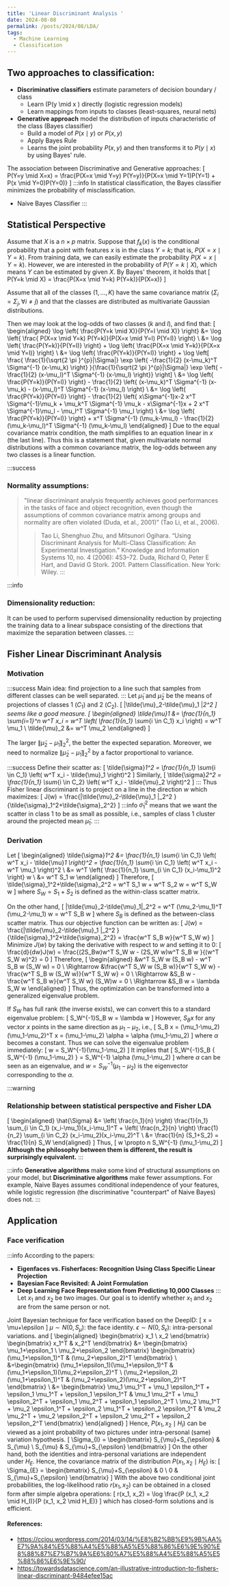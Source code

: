 ```yaml
---
title: 'Linear Discriminant Analysis '
date: 2024-08-08
permalink: /posts/2024/08/LDA/
tags:
  - Machine Learning
  - Classification
---
```


## Two approaches to classification:
- **Discriminative classifiers** estimate parameters of decision boundary / class
    - Learn \(P(y \mid x \) directly (logistic regression models)
    - Learn mappings from inputs to classes (least-squares, neural nets)
- **Generative approach** model the distribution of inputs characteristic of the class (Bayes classifier)
    - Build a model of $P(x \mid y)$ or $P(x,y)$
    - Apply Bayes Rule
    - Learns the joint probability $P(x,y)$ and then transforms it to $P(y \mid x)$ by using Bayes' rule.

The association between Discriminative and Generative approaches:
\[
P(Y=y \mid X=x) = \frac{P(X=x \mid Y=y) P(Y=y)}{P(X=x \mid Y=1)P(Y=1) + P(x \mid Y=0)P(Y=0)}
\]
:::info
In statistical classification, the Bayes classifier minimizes the probability of misclassification.
- Naive Bayes Classifier
:::

## Statistical Perspective 
Assume that $X$ is a $n \times p$ matrix. Suppose that $f_k(x)$ is the conditional probability that a point with features $x$ is in the class $Y=k$; that is, $P(X=x \mid Y=k)$. From training data, we can easily estimate the probability $P(X=x \mid Y=k)$. However, we are interested in the probability of $P(Y=k \mid X)$, which means $Y$ can be estimated by given $X$. By Bayes' theorem, it holds that
\[
P(Y=k \mid X) = \frac{P(X=x \mid Y=k) P(Y=k)}{P(X=x)}
\]

Assume that all of the classes ($1,\dots,K$) have the same covariance matrix ($\Sigma_i=\Sigma_j, \forall i \neq j$) and that the classes are distributed as multivariate Gaussian distributions.

Then we may look at the log-odds of two classes ($k$ and $l$), and find that:
\[
\begin{aligned}
\log \left\{ \frac{P(Y=k \mid X)}{P(Y=l \mid X)} \right\} &= \log \left\{ \frac{ P(X=x \mid Y=k) P(Y=k)}{P(X=x \mid Y=l) P(Y=l)} \right\} \\
&= \log \left\{ \frac{P(Y=k)}{P(Y=l)} \right\} + \log \left\{ \frac{P(X=x \mid Y=k)}{P(X=x \mid Y=l)} \right\} \\
&= \log \left\{ \frac{P(Y=k)}{P(Y=l)} \right\} + \log \left[ \frac{ \frac{1}{\sqrt{2 \pi }^{p}|\Sigma|} \exp \left\{ -\frac{1}{2} (x-\mu_k)^T \Sigma^{-1} (x-\mu_k) \right\} }{\frac{1}{\sqrt{2 \pi }^{p}|\Sigma|} \exp \left\{ -\frac{1}{2} (x-\mu_l)^T \Sigma^{-1} (x-\mu_l) \right\}}  \right] \\
&= \log \left\{ \frac{P(Y=k)}{P(Y=l)} \right\} -
\frac{1}{2} \left\{ (x-\mu_k)^T \Sigma^{-1} (x-\mu_k) - (x-\mu_l)^T \Sigma^{-1} (x-\mu_l) \right\} \\
&= \log \left\{ \frac{P(Y=k)}{P(Y=l)} \right\} -
\frac{1}{2} \left\{ x\Sigma^{-1}x-2 x^T \Sigma^{-1}\mu_k + \mu_k^T \Sigma^{-1} \mu_k - x\Sigma^{-1}x + 2 x^T \Sigma^{-1}\mu_l - \mu_l^T \Sigma^{-1} \mu_l \right\} \\
&= \log \left\{ \frac{P(Y=k)}{P(Y=l)} \right\} + x^T \Sigma^{-1} (\mu_k-\mu_l) - \frac{1}{2} (\mu_k-\mu_l)^T \Sigma^{-1} (\mu_k-\mu_l)
\end{aligned}
\]
Due to the equal covariance matrix condition, the math simplifies to an equation linear in $x$ (the last line). Thus this is a statement that, given multivariate normal distributions with a common covariance matrix, the log-odds between any two classes is a linear function.

:::success
### Normality assumptions:
> "linear discriminant analysis frequently achieves good performances in the tasks of face and object recognition, even though the assumptions of common covariance matrix among groups and normality are often violated (Duda, et al., 2001)” (Tao Li, et al., 2006).
>> Tao Li, Shenghuo Zhu, and Mitsunori Ogihara. “Using Discriminant Analysis for Multi-Class Classification: An Experimental Investigation.” Knowledge and Information Systems 10, no. 4 (2006): 453–72.
>> Duda, Richard O, Peter E Hart, and David G Stork. 2001. Pattern Classification. New York: Wiley.
:::

:::info
### Dimensionality reduction:
It can be used to perform supervised dimensionality reduction by projecting the training data to a linear subspace consisting of the directions that maximize the separation between classes.
:::

## Fisher Linear Discriminant Analysis
### Motivation 
:::success
Main idea: find projection to a line such that samples from different classes can be well separated.
:::
Let $\tilde{\mu}_1$ and $\tilde{\mu}_2$ be the means of projections of classes 1 ($C_1$) and 2 ($C_2$). 
\[
\|\tilde{\mu}_2-\tilde{\mu}_1 \|_2^2 
\]
seems like a good measure.
\[
\begin{aligned}
\tilde{\mu}_1 &= \frac{1}{n_1} \sum_{i=1}^n w^T x_i = w^T \left( \frac{1}{n_1} \sum_{i \in C_1} x_i \right) = w^T \mu_1  \\
\tilde{\mu}_2 &= w^T \mu_2
\end{aligned}
\]

The larger $\|\tilde{\mu}_2-\tilde{\mu}_1\|_2^2$, the better the expected separation. Moreover, we need to normalize $\|\tilde{\mu}_2-\tilde{\mu}_1\|_2^2$ by a factor proportional to variance.

:::success
Define their scatter as:
\[
\tilde{\sigma}_1^2 = \frac{1}{n_1} \sum_{i \in C_1} \left( w^T x_i - \tilde{\mu}_1 \right)^2
\]
Similarly,
\[
\tilde{\sigma}_2^2 = \frac{1}{n_1} \sum_{i \in C_2} \left( w^T x_i - \tilde{\mu}_2 \right)^2
\]
:::
Thus Fisher linear discriminant is to project on a line in the direction $w$ which maximizes:
\[
J(w) = \frac{\|\tilde{\mu}_2-\tilde{\mu}_1 \|_2^2 }{\tilde{\sigma}_1^2+\tilde{\sigma}_2^2}
\]
:::info
$\tilde{\sigma}_1^2$ means that we want the scatter in class 1 to be as small as possible, i.e., samples of class 1 cluster around the projected mean $\tilde{\mu}_1$.
:::
### Derivation 
Let 
\[
\begin{aligned}
\tilde{\sigma}_1^2 &= \frac{1}{n_1} \sum_{i \in C_1} \left( w^T x_i - \tilde{\mu}_1 \right)^2 = \frac{1}{n_1} \sum_{i \in C_1} \left( w^T x_i - w^T \mu_1 \right)^2 \\
&= w^T \left\{ \frac{1}{n_1} \sum_{i \in C_1} (x_i-\mu_1)^2 \right\} w \\
&= w^T S_1 w
\end{aligned}
\]
Therefore,
\[
\tilde{\sigma}_1^2+\tilde{\sigma}_2^2 = w^T S_1 w + w^T S_2 w = w^T S_W w
\]
where $S_W=S_1+S_2$ is defined as the within-class scatter matrix.

On the other hand,
\[
\|\tilde{\mu}_2-\tilde{\mu}_1\|_2^2 = w^T (\mu_2-\mu_1)^T (\mu_2-\mu_1) w = w^T S_B w
\]
where $S_B$ is defined as the between-class scatter matrix. Thus our objective function can be written as:
\[
J(w) = \frac{\|\tilde{\mu}_2-\tilde{\mu}_1 \|_2^2 }{\tilde{\sigma}_1^2+\tilde{\sigma}_2^2} = \frac{w^T S_B w}{w^T S_W w}
\]
Minimize $J(w)$ by taking the derivative with respect to $w$ and setting it to $0$:
\[
\frac{d}{dw}J(w) = \frac{(2S_Bw)w^T S_W w - (2S_W w)w^T S_B w }{(w^T S_W w)^2} = 0
\]
Therefore,
\[
\begin{aligned}
&w^T S_W w (S_B w) - w^T S_B w (S_W w) = 0 \\
\Rightarrow &\frac{w^T S_W w (S_B w)}{w^T S_W w} - \frac{w^T S_B w (S_W w)}{w^T S_W w} = 0 \\
\Rightarrow &S_B w - \frac{w^T S_B w}{w^T S_W w} (S_W)w = 0 \\
\Rightarrow &S_B w = \lambda S_W w
\end{aligned}
\]
Thus, the optimization can be transformed into a generalized eigenvalue problem.

If $S_W$ has full rank (the inverse exists), we can convert this to a standard eigenvalue problem:
\[
S_W^{-1}S_B w = \lambda w
\]
However, $S_B x$ for any vector $x$ points in the same direction as $\mu_1-\mu_2$, i.e.,
\[
S_B x = (\mu_1-\mu_2)(\mu_1-\mu_2)^T x = (\mu_1-\mu_2) \alpha = \alpha (\mu_1-\mu_2)
\]
where $\alpha$ becomes a constant. Thus we can solve the eigenvalue problem immediately:
\[
w = S_W^{-1}(\mu_1-\mu_2)
\]
It implies that 
\[
S_W^{-1}S_B \{ S_W^{-1} (\mu_1-\mu_2) \} = S_W^{-1} \alpha (\mu_1-\mu_2)
\]
where $\alpha$ can be seen as an eigenvalue, and $w=S_W^{-1}(\mu_1-\mu_2)$ is the eigenvector corresponding to the $\alpha$.

:::warning
### Relationship between statistical perspective and Fisher LDA
\[
\begin{aligned}
\hat{\Sigma} &= \left( \frac{n_1}{n} \right) \frac{1}{n_1} \sum_{i \in C_1} (x_i-\mu_1)(x_i-\mu_1)^T + \left( \frac{n_2}{n} \right) \frac{1}{n_2} \sum_{i \in C_2} (x_i-\mu_2)(x_i-\mu_2)^T \\ 
&= \frac{1}{n} (S_1+S_2) = \frac{1}{n} S_W
\end{aligned}
\]
Thus,
\[
w \propto n S_W^{-1} (\mu_1-\mu_2)
\]
**Although the philosophy between them is different, the result is surprisingly equivalent.**
:::

:::info
**Generative algorithms** make some kind of structural assumptions on your model, but **Discriminative algorithms** make fewer assumptions. For example, Naive Bayes assumes conditional independence of your features, while logistic regression (the discriminative "counterpart" of Naive Bayes) does not.
:::

## Application 
### Face verification
:::info
According to the papers:
- **Eigenfaces vs. Fisherfaces: Recognition Using Class Specific Linear Projection**
- **Bayesian Face Revisited: A Joint Formulation** 
- **Deep Learning Face Representation from Predicting 10,000 Classes**
:::
Let $x_1$ and $x_2$ be two images. Our goal is to identify whether $x_1$ and $x_2$ are from the same person or not. 

Joint Bayesian technique for face verification based on the DeepID:
\[
x = \mu+\epsilon
\]
$\mu\sim N(0,S_\mu)$: the face identity.
$\epsilon\sim N(0,S_\epsilon)$: intra-personal variations.
and
\[
\begin{aligned}
\begin{bmatrix}
x_1 \\ x_2
\end{bmatrix}
\begin{bmatrix}
x_1^T & x_2^T
\end{bmatrix} &=
\begin{bmatrix}
\mu_1+\epsilon_1 \\ \mu_2+\epsilon_2
\end{bmatrix}
\begin{bmatrix}
(\mu_1+\epsilon_1)^T & (\mu_2+\epsilon_2)^T
\end{bmatrix} \\
&=\begin{bmatrix}
(\mu_1+\epsilon_1)(\mu_1+\epsilon_1)^T & (\mu_1+\epsilon_1)(\mu_2+\epsilon_2)^T \\
(\mu_2+\epsilon_2)(\mu_1+\epsilon_1)^T & (\mu_2+\epsilon_2)(\mu_2+\epsilon_2)^T
\end{bmatrix} \\
&= \begin{bmatrix}
\mu_1 \mu_1^T + \mu_1 \epsilon_1^T + \epsilon_1 \mu_1^T + \epsilon_1 \epsilon_1^T & \mu_1 \mu_2^T + \mu_1 \epsilon_2^T + \epsilon_1 \mu_2^T + \epsilon_1 \epsilon_2^T \\
\mu_2 \mu_1^T + \mu_2 \epsilon_1^T + \epsilon_2 \mu_1^T + \epsilon_2 \epsilon_1^T & \mu_2 \mu_2^T + \mu_2 \epsilon_2^T + \epsilon_2 \mu_2^T + \epsilon_2 \epsilon_2^T 
\end{bmatrix}
\end{aligned}
\]
Hence, $P(x_1,x_2 \mid H_I)$ can be viewed as a joint probability of two pictures under intra-personal (same) variation hypothesis.
\[
\Sigma_{I} = 
\begin{bmatrix}
S_{\mu}+S_{\epsilon} & S_{\mu} \\
S_{\mu}              & S_{\mu}+S_{\epsilon}
\end{bmatrix}
\]
On the other hand, both the identities and intra-personal variations are independent under $H_E$. Hence, the covariance matrix of the distribution $P (x_1, x_2 \mid H_E)$ is:
\[
\Sigma_{E} = 
\begin{bmatrix}
S_{\mu}+S_{\epsilon} & 0 \\
0                    & S_{\mu}+S_{\epsilon}
\end{bmatrix}
\]
With the above two conditional joint probabilities, the log-likelihood ratio $r(x_1, x_2)$ can be obtained in a closed form after simple algebra operations:
\[
r(x_1, x_2) = \log \frac{P (x_1, x_2 \mid H_I)}{P (x_1, x_2 \mid H_E)}
\]
which has closed-form solutions and is efficient.

#### References:
- https://ccjou.wordpress.com/2014/03/14/%E8%B2%BB%E9%9B%AA%E7%9A%84%E5%88%A4%E5%88%A5%E5%88%86%E6%9E%90%E8%88%87%E7%B7%9A%E6%80%A7%E5%88%A4%E5%88%A5%E5%88%86%E6%9E%90/
- https://towardsdatascience.com/an-illustrative-introduction-to-fishers-linear-discriminant-9484efee15ac
